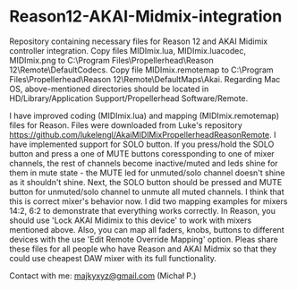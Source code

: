 # Reason12-AKAI-Midmix-integration
Repository containing necessary files for Reason 12 and AKAI Midimix controller integration. Copy files MIDImix.lua, MIDImix.luacodec, MIDImix.png to C:\Program Files\Propellerhead\Reason 12\Remote\DefaultCodecs. Copy file MIDImix.remotemap to C:\Program Files\Propellerhead\Reason 12\Remote\DefaultMaps\Akai. Regarding Mac OS, above-mentioned directories should be located in HD/Library/Application Support/Propellerhead Software/Remote.

I have improved coding (MIDImix.lua) and mapping (MIDImix.remotemap) files for Reason. Files were downloaded from Luke's repository https://github.com/lukelengl/AkaiMIDIMixPropellerheadReasonRemote. I have implemented support for SOLO button. If you press/hold the SOLO button and press a one of MUTE buttons coressponding to one of mixer channels, the rest of channels become inactive/muted and leds shine for them in mute state - the MUTE led for unmuted/solo channel doesn't shine as it shouldn't shine. Next, the SOLO button should be pressed and MUTE button for unmuted/solo channel to unmute all muted channels. I think that this is correct mixer's behavior now. I did two mapping examples for mixers 14:2, 6:2 to demonstrate that everything works correctly. In Reason, you should use 'Lock AKAI Midimix to this device' to work with mixers mentioned above. Also, you can map all faders, knobs, buttons to different devices with the use 'Edit Remote Override Mapping' option.
Pleas share these files for all people who have Reason and AKAI Midmix so that they could use cheapest DAW mixer with its full functionality.

Contact with me: majkyxyz@gmail.com (Michał P.)
